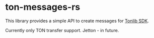 # ton-messages-rs

This library provides a simple API to create messages for [Tonlib SDK](https://crates.io/crates/tonlib).

Currently only TON transfer support. Jetton - in future.
